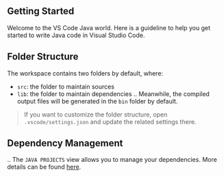 ## Getting Started

Welcome to the VS Code Java world. Here is a guideline to help you get started to write Java code in Visual Studio Code.

## Folder Structure

The workspace contains two folders by default, where:

- `src`: the folder to maintain sources
- `lib`: the folder to maintain dependencies
..
Meanwhile, the compiled output files will be generated in the `bin` folder by default.

> If you want to customize the folder structure, open `.vscode/settings.json` and update the related settings there.
## Dependency Management
..
The `JAVA PROJECTS` view allows you to manage your dependencies. More details can be found [here](https://github.com/microsoft/vscode-java-dependency#manage-dependencies).

